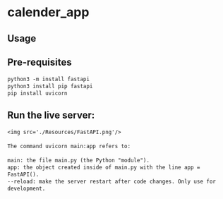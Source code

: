 # calender_app
## Usage

## Pre-requisites
    python3 -m install fastapi
    python3 install pip fastapi
    pip install uvicorn

## Run the live server:
    <img src='./Resources/FastAPI.png'/>
    
    The command uvicorn main:app refers to:

    main: the file main.py (the Python "module").
    app: the object created inside of main.py with the line app = FastAPI().
    --reload: make the server restart after code changes. Only use for development.
